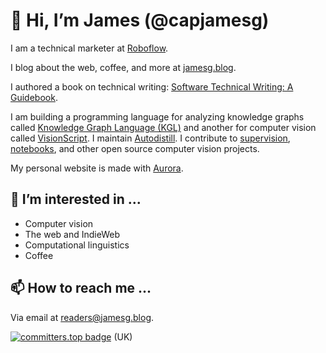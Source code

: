 # 👋 Hi, I’m James (@capjamesg)

I am a technical marketer at [Roboflow](https://roboflow.com).

I blog about the web, coffee, and more at [jamesg.blog](https://jamesg.blog).

I authored a book on technical writing: [Software Technical Writing: A Guidebook](https://jamesg.blog/book.pdf).

I am building a programming language for analyzing knowledge graphs called [Knowledge Graph Language (KGL)](https://github.com/capjamesg/knowledge-graph-language) and another for computer vision called [VisionScript](https://github.com/capjamesg/visionscript). I maintain [Autodistill](https://github.com/roboflow/autodistill). I contribute to [supervision](https://github.com/roboflow/supervision), [notebooks](https://github.com/roboflow/notebooks), and other open source computer vision projects.

My personal website is made with [Aurora](https://github.com/capjamesg/aurora).

## 👀 I’m interested in ...

- Computer vision
- The web and IndieWeb
- Computational linguistics
- Coffee

## 📫 How to reach me ...

Via email at [readers@jamesg.blog](mailto:readers@jamesg.blog).

[![committers.top badge](https://user-badge.committers.top/uk_public/capjamesg.svg)](https://user-badge.committers.top/uk_public/capjamesg) (UK)
